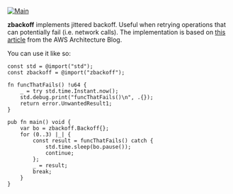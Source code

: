 [![Main](https://github.com/flowerinthenight/zbackoff/actions/workflows/main.yml/badge.svg)](https://github.com/flowerinthenight/zbackoff/actions/workflows/main.yml)

**zbackoff** implements jittered backoff. Useful when retrying operations that can potentially fail (i.e. network calls). The implementation is based on [this article](https://www.awsarchitectureblog.com/2015/03/backoff.html) from the AWS Architecture Blog.

You can use it like so:

``` zig
const std = @import("std");
const zbackoff = @import("zbackoff");

fn funcThatFails() !u64 {
    _ = try std.time.Instant.now();
    std.debug.print("funcThatFails()\n", .{});
    return error.UnwantedResult1;
}

pub fn main() void {
    var bo = zbackoff.Backoff{};
    for (0..3) |_| {
        const result = funcThatFails() catch {
            std.time.sleep(bo.pause());
            continue;
        };
        _ = result;
        break;
    }
}
```
